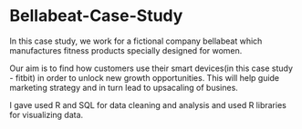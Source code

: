 # Bellabeat-Case-Study

In this case study, we work for a fictional company bellabeat which manufactures fitness products specially designed for women. 

Our aim is to find how customers use their smart devices(in this case study - fitbit) in order to unlock new growth opportunities. This will help guide marketing strategy and in turn lead to upsacaling of busines.

I gave used R and SQL for data cleaning and analysis and used R libraries for visualizing data.

